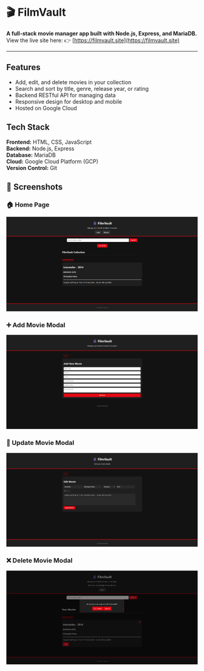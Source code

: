 # 🎬 FilmVault

**A full-stack movie manager app built with Node.js, Express, and MariaDB.**  
View the live site here: 👉 [https://filmvault.site](https://filmvault.site)

---

## Features
- Add, edit, and delete movies in your collection  
- Search and sort by title, genre, release year, or rating  
- Backend RESTful API for managing data  
- Responsive design for desktop and mobile  
- Hosted on Google Cloud

## Tech Stack
**Frontend:** HTML, CSS, JavaScript  
**Backend:** Node.js, Express  
**Database:** MariaDB  
**Cloud:** Google Cloud Platform (GCP)  
**Version Control:** Git

## 📸 Screenshots

### 🏠 Home Page
![Home Page](./assets/screenshots/homePage.png)

### ➕ Add Movie Modal
![Add Movie](./assets/screenshots/addMovie.png)

### 🔄 Update Movie Modal
![Update Existing Movie](./assets/screenshots/updateExisting.png)

### ❌ Delete Movie Modal
![Delete Movie](./assets/screenshots/deleteMovie.png)



